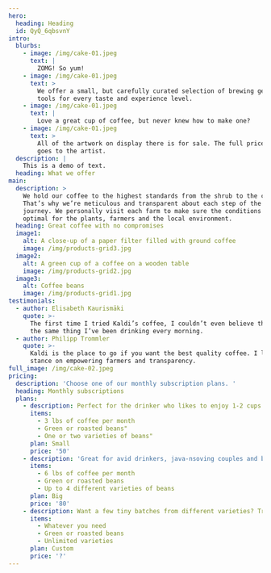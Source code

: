 ```yaml
---
hero:
  heading: Heading
  id: QyQ_6qbsvnY
intro:
  blurbs:
    - image: /img/cake-01.jpeg
      text: |
        ZOMG! So yum!
    - image: /img/cake-01.jpeg
      text: >
        We offer a small, but carefully curated selection of brewing gear and
        tools for every taste and experience level.
    - image: /img/cake-01.jpeg
      text: |
        Love a great cup of coffee, but never knew how to make one?
    - image: /img/cake-01.jpeg
      text: >
        All of the artwork on display there is for sale. The full price you pay
        goes to the artist.
  description: |
    This is a demo of text.
  heading: What we offer
main:
  description: >
    We hold our coffee to the highest standards from the shrub to the cup.
    That’s why we’re meticulous and transparent about each step of the coffee’s
    journey. We personally visit each farm to make sure the conditions are
    optimal for the plants, farmers and the local environment.
  heading: Great coffee with no compromises
  image1:
    alt: A close-up of a paper filter filled with ground coffee
    image: /img/products-grid3.jpg
  image2:
    alt: A green cup of a coffee on a wooden table
    image: /img/products-grid2.jpg
  image3:
    alt: Coffee beans
    image: /img/products-grid1.jpg
testimonials:
  - author: Elisabeth Kaurismäki
    quote: >-
      The first time I tried Kaldi’s coffee, I couldn’t even believe that was
      the same thing I’ve been drinking every morning.
  - author: Philipp Trommler
    quote: >-
      Kaldi is the place to go if you want the best quality coffee. I love their
      stance on empowering farmers and transparency.
full_image: /img/cake-02.jpeg
pricing:
  description: 'Choose one of our monthly subscription plans. '
  heading: Monthly subscriptions
  plans:
    - description: Perfect for the drinker who likes to enjoy 1-2 cups per day.
      items:
        - 3 lbs of coffee per month
        - Green or roasted beans"
        - One or two varieties of beans"
      plan: Small
      price: '50'
    - description: 'Great for avid drinkers, java-nsoving couples and bigger crowds'
      items:
        - 6 lbs of coffee per month
        - Green or roasted beans
        - Up to 4 different varieties of beans
      plan: Big
      price: '80'
    - description: Want a few tiny batches from different varieties? Try our custom plan
      items:
        - Whatever you need
        - Green or roasted beans
        - Unlimited varieties
      plan: Custom
      price: '?'
---
```


